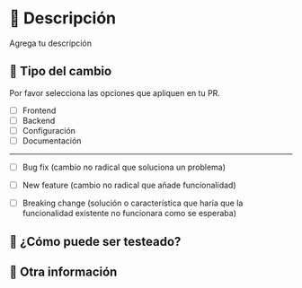 # 🧵 Descripción

<!--Agrega un resumen de tus cambios para arreglar o agregar alguna funcionalidad. Por favor agrega contexto sobre los cambios.-->

Agrega tu descripción

## 🎨 Tipo del cambio

Por favor selecciona las opciones que apliquen en tu PR.

- [ ] Frontend
- [ ] Backend
- [ ] Configuración
- [ ] Documentación

---

- [ ] Bug fix (cambio no radical que soluciona un problema)
- [ ] New feature (cambio no radical que añade funcionalidad)
- [ ] Breaking change (solución o característica que haría que la funcionalidad existente no funcionara como se esperaba)


## 🧪 ¿Cómo puede ser testeado?

<!--Describe las pruebas que has realizado para verificar los cambios si aplica. Proporciona instrucciones para que podamos reproducirlas. Enumera también los detalles pertinentes de la configuración de las pruebas.-->

## 🧩 Otra información

<!--Cualquier otra información relevante para el PR. Esto puede incluir imágenes de la interfaz de usuario, enlaces a problemas, etc.-->